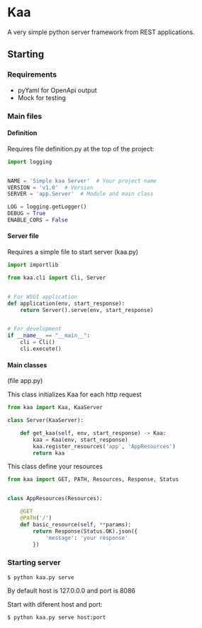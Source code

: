 # Kaa
A very simple python server framework from REST applications.

## Starting

### Requirements

- pyYaml for OpenApi output
- Mock for testing

### Main files

#### Definition

Requires file definition.py at the top of the project:

```python
import logging


NAME = 'Simple kaa Server'  # Your project name
VERSION = 'v1.0'  # Version 
SERVER = 'app.Server'  # Module and main class

LOG = logging.getLogger()
DEBUG = True
ENABLE_CORS = False

```

#### Server file

Requires a simple file to start server (kaa.py)

```python
import importlib

from kaa.cli import Cli, Server


# For WSGI application
def application(env, start_response):
    return Server().serve(env, start_response)


# For development
if __name__ == "__main__":
    cli = Cli()
    cli.execute()

```

#### Main classes

(file app.py)

This class initializes Kaa for each http request

```python
from kaa import Kaa, KaaServer

class Server(KaaServer):

    def get_kaa(self, env, start_response) -> Kaa:
        kaa = Kaa(env, start_response)
        kaa.register_resources('app', 'AppResources')
        return kaa

```

This class define your resources

```python
from kaa import GET, PATH, Resources, Response, Status


class AppResources(Resources):

    @GET
    @PATH('/')
    def basic_resource(self, **params):
        return Response(Status.OK).json({
            'message': 'your response'
        })

```


### Starting server
```
$ python kaa.py serve
```

By default host is 127.0.0.0 and port is 8086

Start with diferent host and port:
```
$ python kaa.py serve host:port
```
